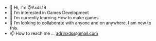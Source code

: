 - 👋 Hi, I’m @Axds19
- 👀 I’m interested in Games Development
- 🌱 I’m currently learning How to make games
- 💞️ I’m looking to collaborate with anyone and on anywhere, I am new to this.
- 📫 How to reach me ... adrinxds@gmail.com

<!---
Axds19/Axds19 is a ✨ special ✨ repository because its `README.md` (this file) appears on your GitHub profile.
You can click the Preview link to take a look at your changes.
--->
